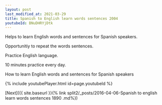 ```yaml
---
layout: post
last_modified_at: 2021-03-29
title: Spanish to English learn words sentences 2004 
youtubeId: BNuDHRYjDtk
---
```

 
 
Helps to learn English words and sentences for Spanish speakers.

Opportunitiy to repeat the words sentences. 

Practice English language. 
 
10 minutes practice every day. 
 
How to learn English words and sentences for Spanish speakers 
 
{% include youtubePlayer.html id=page.youtubeId %}
 
 
[Next]({{ site.baseurl }}{% link  split2/_posts/2016-04-06-Spanish to english learn words sentences 1890 .md%})
 
